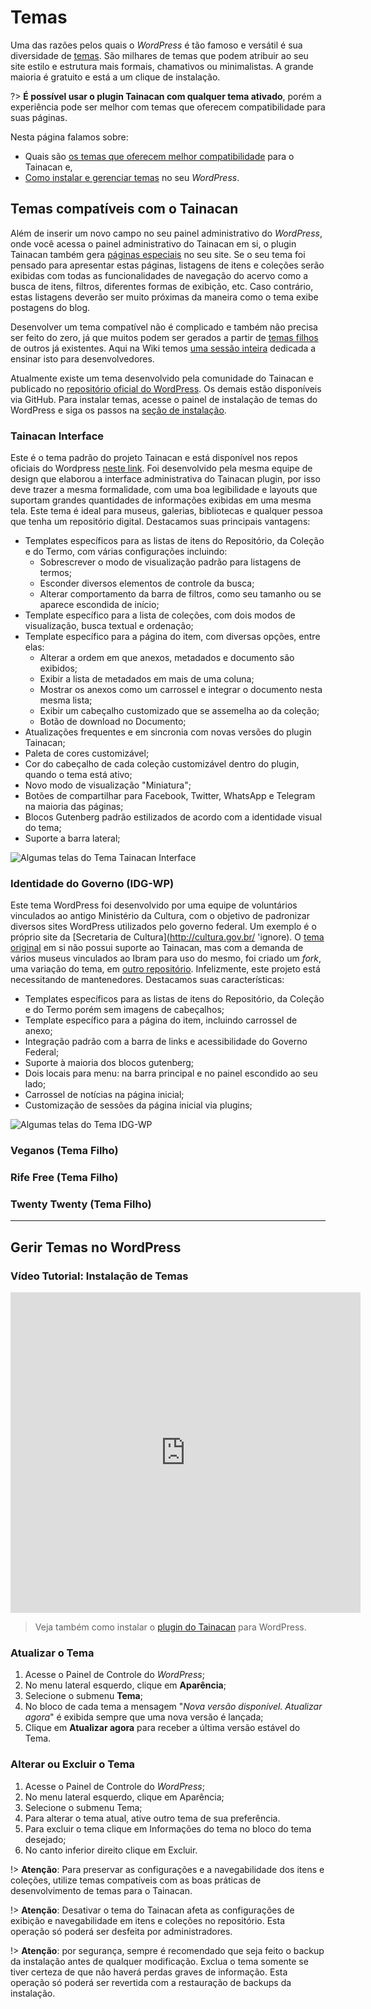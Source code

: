 # Temas

Uma das razões pelos quais o *WordPress* é tão famoso e versátil é sua diversidade de [temas](https://wordpress.org/themes/ 'ignore'). São milhares de temas que podem atribuir ao seu site estilo e estrutura mais formais, chamativos ou minimalistas. A grande maioria é gratuito e está a um clique de instalação.  

?> **É possível usar o plugin Tainacan com qualquer tema ativado**, porém a experiência pode ser melhor com temas que oferecem compatibilidade para suas páginas.

Nesta página falamos sobre:

* Quais são [os temas que oferecem melhor compatibilidade](#temas-compatíveis-com-o-tainacan) para o Tainacan e,
* [Como instalar e gerenciar temas](#gerir-temas-no-wordpress) no seu *WordPress*.

## Temas compatíveis com o Tainacan

Além de inserir um novo campo no seu painel administrativo do *WordPress*, onde você acessa o painel administrativo do Tainacan em si, o plugin Tainacan também gera [páginas especiais](/pt-br/tainacan-pages.md) no seu site. Se o seu tema foi pensado para apresentar estas páginas, listagens de itens e coleções serão exibidas com todas as funcionalidades de navegação do acervo como a busca de itens, filtros, diferentes formas de exibição, etc. Caso contrário, estas listagens deverão ser muito próximas da maneira como o tema exibe postagens do blog.

Desenvolver um tema compatível não é complicado e também não precisa ser feito do zero, já que muitos podem ser gerados a partir de [temas filhos](https://codex.wordpress.org/pt-br:Temas_Filhos 'ingnore') de outros já existentes. Aqui na Wiki temos [uma sessão inteira](/dev/creating-compatible-themes.md) dedicada a ensinar isto para desenvolvedores.

Atualmente existe um tema desenvolvido pela comunidade do Tainacan e publicado no [repositório oficial do WordPress](https://br.wordpress.org/themes/). Os demais estão disponíveis via GitHub. Para instalar temas, acesse o painel de instalação de temas do WordPress e siga os passos na [seção de instalação](gerir-temas-no-wordpress).

### Tainacan Interface

Este é o tema padrão do projeto Tainacan e está disponível nos repos oficiais do Wordpress [neste link](https://br.wordpress.org/themes/tainacan-interface/). Foi desenvolvido pela mesma equipe de design que elaborou a interface administrativa do Tainacan plugin, por isso deve trazer a mesma formalidade, com uma boa legibilidade e layouts que suportam grandes quantidades de informações exibidas em uma mesma tela. Este tema é ideal para museus, galerias, bibliotecas e qualquer pessoa que tenha um repositório digital. Destacamos suas principais vantagens:

* Templates específicos para as listas de itens do Repositório, da Coleção e do Termo, com várias configurações incluindo:
  * Sobrescrever o modo de visualização padrão para listagens de termos;
  * Esconder diversos elementos de controle da busca;
  * Alterar comportamento da barra de filtros, como seu tamanho ou se aparece escondida de início;
* Template específico para a lista de coleções, com dois modos de visualização, busca textual e ordenação;
* Template específico para a página do item, com diversas opções, entre elas:
  * Alterar a ordem em que anexos, metadados e documento são exibidos;
  * Exibir a lista de metadados em mais de uma coluna;
  * Mostrar os anexos como um carrossel e integrar o documento nesta mesma lista;
  * Exibir um cabeçalho customizado que se assemelha ao da coleção;
  * Botão de download no Documento;
* Atualizações frequentes e em sincronia com novas versões do plugin Tainacan;
* Paleta de cores customizável;
* Cor do cabeçalho de cada coleção customizável dentro do plugin, quando o tema está ativo;
* Novo modo de visualização "Miniatura";
* Botões de compartilhar para Facebook, Twitter, WhatsApp e Telegram na maioria das páginas;
* Blocos Gutenberg padrão estilizados de acordo com a identidade visual do tema;
* Suporte a barra lateral;

![Algumas telas do Tema Tainacan Interface](/_assets/gifs/themes-tainacan-interface.gif)

### Identidade do Governo (IDG-WP)

Este tema WordPress foi desenvolvido por uma equipe de voluntários vinculados ao antigo Ministério da Cultura, com o objetivo de padronizar diversos sites WordPress utilizados pelo governo federal. Um exemplo é o próprio site da [Secretaria de Cultura](http://cultura.gov.br/ 'ignore). O [tema original](https://github.com/culturagovbr/IDG-WP 'ignore') em si não possui suporte ao Tainacan, mas com a demanda de vários museus vinculados ao Ibram para uso do mesmo, foi criado um *fork*, uma variação do tema, em [outro repositório](https://github.com/medialab-ufg/IDG-WP 'ignore'). Infelizmente, este projeto está necessitando de mantenedores. Destacamos suas características:

* Templates específicos para as listas de itens do Repositório, da Coleção e do Termo porém sem imagens de cabeçalhos;
* Template específico para a página do item, incluindo carrossel de anexo;
* Integração padrão com a barra de links e acessibilidade do Governo Federal;
* Suporte à maioria dos blocos gutenberg;
* Dois locais para menu: na barra principal e no painel escondido ao seu lado;
* Carrossel de notícias na página inicial;
* Customização de sessões da página inicial via plugins;

![Algumas telas do Tema IDG-WP](/_assets/gifs/themes-idg-wp.gif)

### Veganos (Tema Filho)

### Rife Free (Tema Filho)

### Twenty Twenty (Tema Filho)

-----

## Gerir Temas no WordPress

### Vídeo Tutorial: Instalação de Temas

<iframe
    width="560"
    height="513" 
    src="https://www.youtube.com/embed/oEl9bWe_rWI?start=780"
    frameborder="0"
    allow="accelerometer; autoplay; encrypted-media; gyroscope; picture-in-picture"
    allowfullscreen>
</iframe>

> Veja também como instalar o [plugin do Tainacan](/pt-br/tainacan) para WordPress.

### Atualizar o Tema

1. Acesse o Painel de Controle do *WordPress*;
2. No menu lateral esquerdo, clique em **Aparência**;
3. Selecione o submenu **Tema**;
4. No bloco de cada tema a mensagem "*Nova versão disponível. Atualizar agora*" é exibida sempre que uma nova versão é lançada;
  1. Clique em **Atualizar agora** para receber a última versão estável do Tema.

### Alterar ou Excluir o Tema

1. Acesse o Painel de Controle do *WordPress*;
2. No menu lateral esquerdo, clique em Aparência;
3. Selecione o submenu Tema;
  1. Para alterar o tema atual, ative outro tema de sua preferência.
4. Para excluir o tema clique em Informações do tema no bloco do tema desejado;
  1. No canto inferior direito clique em Excluir.

  !> **Atenção**: Para preservar as configurações e a navegabilidade dos itens e coleções, utilize temas compatíveis com as boas práticas de desenvolvimento de temas para o Tainacan.

  !> **Atenção**: Desativar o tema do Tainacan afeta as configurações de exibição e navegabilidade em itens e coleções no repositório. Esta operação só poderá ser desfeita por administradores.

  !> **Atenção**: por segurança, sempre é recomendado que seja feito o backup da instalação antes de qualquer modificação. Exclua o tema somente se tiver certeza de que não haverá perdas graves de informação. Esta operação só poderá ser revertida com a restauração de backups da instalação.